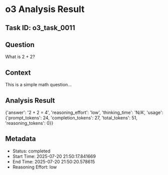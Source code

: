 # o3 Analysis Result

## Task ID: o3_task_0011

## Question
What is 2 + 2?

## Context
This is a simple math question...

## Analysis Result
{'answer': '2 + 2 = 4', 'reasoning_effort': 'low', 'thinking_time': 'N/A', 'usage': {'prompt_tokens': 24, 'completion_tokens': 27, 'total_tokens': 51, 'reasoning_tokens': 0}}

## Metadata
- Status: completed
- Start Time: 2025-07-20 21:50:17.841669
- End Time: 2025-07-20 21:50:20.578615
- Reasoning Effort: low
